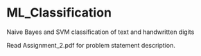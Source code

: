 # ML_Classification
Naive Bayes and SVM classification of text and handwritten digits

Read Assignment_2.pdf for problem statement description.
